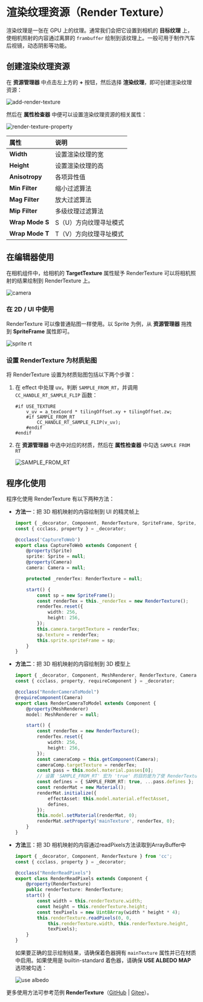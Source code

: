 # 渲染纹理资源（Render Texture）

渲染纹理是一张在 GPU 上的纹理。通常我们会把它设置到相机的 **目标纹理** 上，使相机照射的内容通过离屏的 `frambuffer` 绘制到该纹理上。一般可用于制作汽车后视镜，动态阴影等功能。

## 创建渲染纹理资源

在 **资源管理器** 中点击左上方的 **+** 按钮，然后选择 **渲染纹理**，即可创建渲染纹理资源：

![add-render-texture](render-texture/add-render-texture.png)

然后在 **属性检查器** 中便可以设置渲染纹理资源的相关属性：

![render-texture-property](render-texture/render-texture-property.png)

| 属性 | 说明 |
| :--- | :--- |
| **Width** | 设置渲染纹理的宽 |
| **Height** | 设置渲染纹理的高 |
| **Anisotropy** | 各项异性值 |
| **Min Filter** | 缩小过滤算法 |
| **Mag Filter** | 放大过滤算法 |
| **Mip Filter** | 多级纹理过滤算法 |
| **Wrap Mode S** | S（U）方向纹理寻址模式 |
| **Wrap Mode T** | T（V）方向纹理寻址模式 |

## 在编辑器使用

在相机组件中，给相机的 **TargetTexture** 属性赋予 RenderTexture 可以将相机照射的结果绘制到 RenderTexture 上。

![camera](render-texture/camera.png)

### 在 2D / UI 中使用

RenderTexture 可以像普通贴图一样使用。以 Sprite 为例，从 **资源管理器** 拖拽到 **SpriteFrame** 属性即可。

![sprite rt](render-texture/sprite-rt.png)

### 设置 RenderTexture 为材质贴图

将 RenderTexture 设置为材质贴图包括以下两个步骤：

1. 在 effect 中处理 uv。判断 `SAMPLE_FROM_RT`，并调用 `CC_HANDLE_RT_SAMPLE_FLIP` 函数：

    ```
    #if USE_TEXTURE
        v_uv = a_texCoord * tilingOffset.xy + tilingOffset.zw;
        #if SAMPLE_FROM_RT
            CC_HANDLE_RT_SAMPLE_FLIP(v_uv);
        #endif
    #endif
    ```

2. 在 **资源管理器** 中选中对应的材质，然后在 **属性检查器** 中勾选 `SAMPLE FROM RT`

    ![SAMPLE_FROM_RT](render-texture/SampleFormRT.png)

## 程序化使用

程序化使用 RenderTexture 有以下两种方法：

- **方法一**：把 3D 相机映射的内容绘制到 UI 的精灵帧上

    ```typescript
    import { _decorator, Component, RenderTexture, SpriteFrame, Sprite, Camera } from 'cc';
    const { ccclass, property } = _decorator;

    @ccclass('CaptureToWeb')
    export class CaptureToWeb extends Component {
        @property(Sprite)
        sprite: Sprite = null;
        @property(Camera)
        camera: Camera = null;

        protected _renderTex: RenderTexture = null;

        start() {
            const sp = new SpriteFrame();
            const renderTex = this._renderTex = new RenderTexture();
            renderTex.reset({
                width: 256,
                height: 256,
            });
            this.camera.targetTexture = renderTex;
            sp.texture = renderTex;
            this.sprite.spriteFrame = sp;
        }
    }
    ```

- **方法二**：把 3D 相机映射的内容绘制到 3D 模型上

    ```typescript
    import { _decorator, Component, MeshRenderer, RenderTexture, Camera, Material } from 'cc';
    const { ccclass, property, requireComponent } = _decorator;

    @ccclass("RenderCameraToModel")
    @requireComponent(Camera)
    export class RenderCameraToModel extends Component {
        @property(MeshRenderer)
        model: MeshRenderer = null;

        start() {            
            const renderTex = new RenderTexture();
            renderTex.reset({
                width: 256,
                height: 256,
            });
            const cameraComp = this.getComponent(Camera);
            cameraComp.targetTexture = renderTex;
            const pass = this.model.material.passes[0];
            // 设置 'SAMPLE_FROM_RT' 宏为 'true' 的目的是为了使 RenderTexture 在各个平台能正确显示
            const defines = { SAMPLE_FROM_RT: true, ...pass.defines };
            const renderMat = new Material();
            renderMat.initialize({
                effectAsset: this.model.material.effectAsset,
                defines,
            });
            this.model.setMaterial(renderMat, 0);
            renderMat.setProperty('mainTexture', renderTex, 0);
        }
    }
    ```
- **方法三**：把 3D 相机映射的内容通过readPixels方法读取到ArrayBuffer中

    ```typescript
    import { _decorator, Component, RenderTexture } from 'cc';
    const { ccclass, property } = _decorator;

    @ccclass("RenderReadPixels")
    export class RenderReadPixels extends Component {
        @property(RenderTexture)
        public renderTexture: RenderTexture;
        start() {
            const width = this.renderTexture.width;
            const height = this.renderTexture.height;
            const texPixels = new Uint8Array(width * height * 4);
            this.renderTexture.readPixels(0, 0,
                this.renderTexture.width, this.renderTexture.height,
                texPixels);
        }
    }
    ```

    如果要正确的显示绘制结果，请确保着色器拥有 `mainTexture` 属性并已在材质中启用。如果使用是 builtin-standard 着色器，请确保 **USE ALBEDO MAP** 选项被勾选：

    ![use albedo](render-texture/use-albedo.png)

更多使用方法可参考范例 **RenderTexture**（[GitHub](https://github.com/cocos/cocos-test-projects/tree/v3.6/assets/cases/rendertexture) | [Gitee](https://gitee.com/mirrors_cocos-creator/test-cases-3d/tree/v3.6/assets/cases/rendertexture)）。
